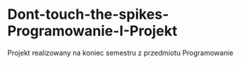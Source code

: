 # Dont-touch-the-spikes-Programowanie-I-Projekt
Projekt realizowany na koniec semestru z przedmiotu Programowanie

